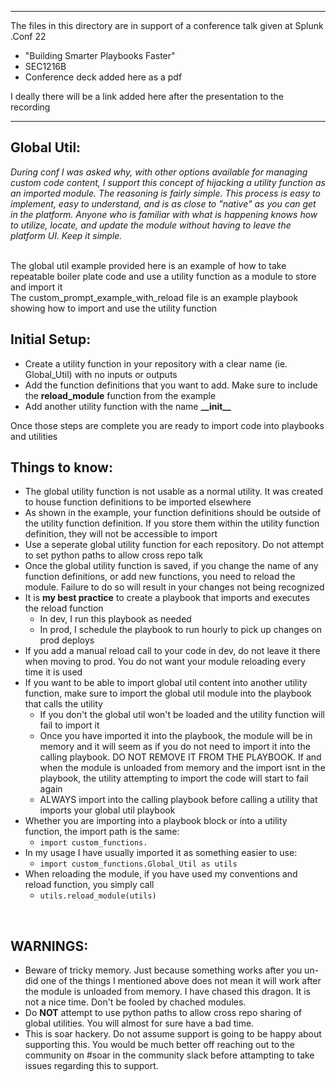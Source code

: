 <hr>
The files in this directory are in support of a conference talk given at Splunk .Conf 22

- "Building Smarter Playbooks Faster"
- SEC1216B
- Conference deck added here as a pdf

I deally there will be a link added here after the presentation to the recording

<hr>
<h2>Global Util:</h2>
<i>During conf I was asked why, with other options available for managing custom code content, I support this concept of hijacking a utility function as an imported module. The reasoning is fairly simple. This process is easy to implement, easy to understand, and is as close to "native" as you can get in the platform. Anyone who is familiar with what is happening knows how to utilize, locate, and update the module without having to leave the platform UI. Keep it simple.</i><br><br>

The global util example provided here is an example of how to take repeatable boiler plate code and use a utility function as a module to store and import it<br>
The custom_prompt_example_with_reload file is an example playbook showing how to import and use the utility function

<h2>Initial Setup:</h2>
<ul>
<li>Create a utility function in your repository with a clear name (ie. Global_Util) with no inputs or outputs
<li>Add the function definitions that you want to add. Make sure to include the <b>reload_module</b> function from the example
<li>Add another utility function with the name <b>__init__</b>
</ul>
Once those steps are complete you are ready to import code into playbooks and utilities

<h2>Things to know:</h2>
<ul>
<li>The global utility function is not usable as a normal utility. It was created to house function definitions to be imported elsewhere
<li>As shown in the example, your function definitions should be outside of the utility function definition. If you store them within the utility function definition, they will not be accessible to import
<li>Use a seperate global utility function for each repository. Do not attempt to set python paths to allow cross repo talk
<li>Once the global utility function is saved, if you change the name of any function definitions, or add new functions, you need to reload the module. Failure to do so will result in your changes not being recognized
<li>It is <b>my best practice</b> to create a playbook that imports and executes the reload function
<ul>
  <li>In dev, I run this playbook as needed
  <li>In prod, I schedule the playbook to run hourly to pick up changes on prod deploys
</ul>
<li>If you add a manual reload call to your code in dev, do not leave it there when moving to prod. You do not want your module reloading every time it is used
<li>If you want to be able to import global util content into another utility function, make sure to import the global util module into the playbook that calls the utility
<ul>
  <li>If you don't the global util won't be loaded and the utility function will fail to import it
  <li>Once you have imported it into the playbook, the module will be in memory and it will seem as if you do not need to import it into the calling playbook. DO NOT REMOVE IT FROM THE PLAYBOOK. If and when the module is unloaded from memory and the import isnt in the playbook, the utility attempting to import the code will start to fail again
</ul>
<ul><li>ALWAYS import into the calling playbook before calling a utility that imports your global util playbook</ul>
<li>Whether you are importing into a playbook block or into a utility function, the import path is the same:
<ul><li><code>import custom_functions.<your_utility_function_name></code></ul>
<li>In my usage I have usually imported it as something easier to use:
<ul><li><code>import custom_functions.Global_Util as utils</code></ul>
<li>When reloading the module, if you have used my conventions and reload function, you simply call
<ul><li><code>utils.reload_module(utils)</code></ul>
</ul>

<br><h2>WARNINGS:</h2>
 <ul>
<li>Beware of tricky memory. Just because something works after you un-did one of the things I mentioned above does not mean it will work after the module is unloaded from memory. I have chased this dragon. It is not a nice time. Don't be fooled by chached modules.
<li>Do <b>NOT</b> attempt to use python paths to allow cross repo sharing of global utilities. You will almost for sure have a bad time.
<li>This is soar hackery. Do not assume support is going to be happy about supporting this. You would be much better off reaching out to the community on #soar in the community slack before attampting to take issues regarding this to support.
</ul>
